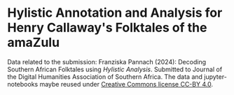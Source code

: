 # Hylistic Annotation and Analysis for Henry Callaway's Folktales of the amaZulu

Data related to the submission: Franziska Pannach (2024): Decoding Southern African Folktales using <i>Hylistic Analysis</i>. Submitted to Journal of the Digital Humanities Association of Southern Africa. 
The data and jupyter-notebooks maybe reused under <a href="https://creativecommons.org/licenses/by/4.0/">Creative Commons license CC-BY 4.0</a>.  



